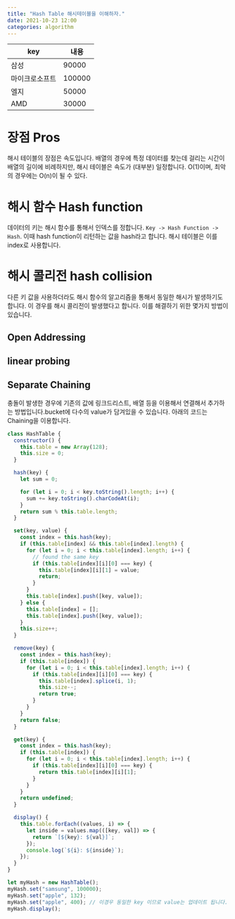 ```yaml
---
title: "Hash Table 해시테이블을 이해하자."
date: 2021-10-23 12:00
categories: algorithm
---
```


| key            | 내용   |
| -------------- | ------ |
| 삼성           | 90000  |
| 마이크로소프트 | 100000 |
| 엘지           | 50000  |
| AMD            | 30000  |

# 장점 Pros

해시 테이블의 장점은 속도입니다. 배열의 경우에 특정 데이터를 찾는데 걸리는 시간이 배열의 길이에 비례하지만, 해시 테이블은 속도가 (대부분) 일정합니다. O(1)이며, 최악의 경우에는 O(n)이 될 수 있다.

# 해시 함수 Hash function

데이터의 키는 해시 함수를 통해서 인덱스를 정합니다. `Key -> Hash Function -> Hash`. 이때 hash function이 리턴하는 값을 hash라고 합니다. 해시 테이블은 이를 index로 사용합니다.

# 해시 콜리전 hash collision

다른 키 값을 사용하더라도 해시 함수의 알고리즘을 통해서 동일한 해시가 발생하기도 합니다. 이 경우를 해시 콜리전이 발생했다고 합니다.
이를 해결하기 위한 몇가지 방법이 있습니다.

## Open Addressing

## linear probing

## Separate Chaining

충돌이 발생한 경우에 기존의 값에 링크드리스트, 배열 등을 이용해서 연결해서 추가하는 방법입니다.bucket에 다수의 value가 담겨있을 수 있습니다. 아래의 코드는 Chaining을 이용합니다.

```js
class HashTable {
  constructor() {
    this.table = new Array(128);
    this.size = 0;
  }

  hash(key) {
    let sum = 0;

    for (let i = 0; i < key.toString().length; i++) {
      sum += key.toString().charCodeAt(i);
    }
    return sum % this.table.length;
  }

  set(key, value) {
    const index = this.hash(key);
    if (this.table[index] && this.table[index].length) {
      for (let i = 0; i < this.table[index].length; i++) {
        // found the same key
        if (this.table[index][i][0] === key) {
          this.table[index][i][1] = value;
          return;
        }
      }
      this.table[index].push([key, value]);
    } else {
      this.table[index] = [];
      this.table[index].push([key, value]);
    }
    this.size++;
  }

  remove(key) {
    const index = this.hash(key);
    if (this.table[index]) {
      for (let i = 0; i < this.table[index].length; i++) {
        if (this.table[index][i][0] === key) {
          this.table[index].splice(i, 1);
          this.size--;
          return true;
        }
      }
    }
    return false;
  }

  get(key) {
    const index = this.hash(key);
    if (this.table[index]) {
      for (let i = 0; i < this.table[index].length; i++) {
        if (this.table[index][i][0] === key) {
          return this.table[index][i][1];
        }
      }
    }
    return undefined;
  }

  display() {
    this.table.forEach((values, i) => {
      let inside = values.map(([key, val]) => {
        return `[${key}: ${val}]`;
      });
      console.log(`${i}: ${inside}`);
    });
  }
}

let myHash = new HashTable();
myHash.set("samsung", 100000);
myHash.set("apple", 132);
myHash.set("apple", 400); // 이경우 동일한 key 이므로 value는 업데이트 됩니다.
myHash.display();
```
